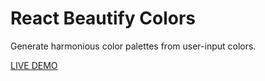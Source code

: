 # React Beautify Colors

Generate harmonious color palettes from user-input colors.

[LIVE DEMO](https://ghitab.github.io/react-beautify-colors/)
